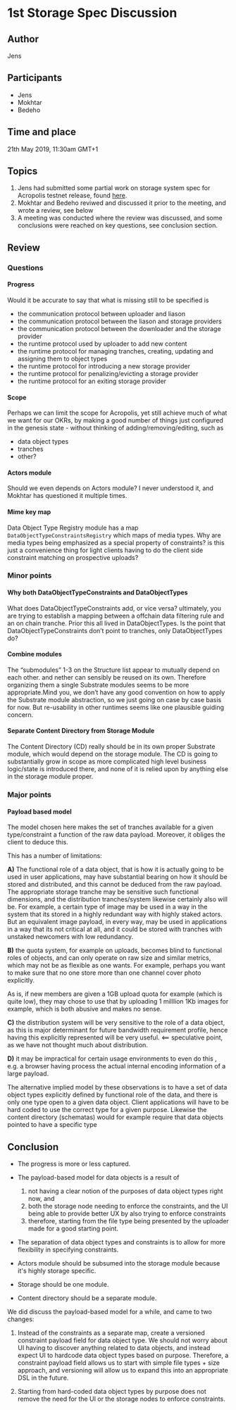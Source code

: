
# 1st Storage Spec Discussion

## Author

Jens

## Participants

- Jens
- Mokhtar
- Bedeho

## Time and place

21th May 2019, 11:30am GMT+1

## Topics

1. Jens had submitted some partial work on storage system spec for Acropolis testnet release, found [here](https://github.com/Joystream/joystream/pull/45).
2. Mokhtar and Bedeho reviwed and discussed it prior to the meeting, and wrote a review, see below
3. A meeting was conducted where the review was discussed, and some conclusions were reached on key questions, see conclusion section.

## Review

### Questions

#### Progress

Would it be accurate to say that what is missing still to be specified is

 - the communication protocol between uploader and liason
 - the communication protocol between the liason and storage providers
 - the communication protocol between the downloader and the storage provider
 - the runtime protocol used by uploader to add new content
 - the runtime protocol for managing tranches, creating, updating and assigning them to object types
 - the runtime protocol for introducing a new storage provider
 - the runtime protocol for penalizing/evicting a storage provider
 - the runtime protocol for an exiting storage provider

#### Scope

Perhaps we can limit the scope for Acropolis, yet still achieve much of what we want for our OKRs, by making a good number of things just configured in the genesis state - without thinking of adding/removing/editing, such as
- data object types
- tranches
- other?

#### Actors module

Should we even depends on Actors module? I never understood it, and Mokhtar has questioned it multiple times.

#### Mime key map

Data Object Type Registry module has a map `DataObjectTypeConstraintsRegistry` which maps of media types. Why are media types being emphasized as a special property of constraints? is this just a convenience thing for light clients having to do the client side constraint matching on prospective uploads?

### Minor points

#### Why both DataObjectTypeConstraints and DataObjectTypes
What does DataObjectTypeConstraints add, or vice versa? ultimately, you are trying to establish a mapping between a offchain data filtering rule and an on chain tranche. Prior this all lived in DataObjectTypes. Is the point that DataObjectTypeConstraints don’t point to tranches, only DataObjectTypes do?

#### Combine modules

The “submodules” 1-3 on the Structure list appear to mutually depend on each other. and nether can sensibly be reused on its own. Therefore organizing them a single  Substrate modules seems to be more appropriate.Mind you, we don’t have any good convention on how to apply the Substrate module abstraction, so we just going on case by case basis for now. But re-usability in other runtimes seems like one plausible guiding concern.

#### Separate Content Directory from Storage Module
The Content Directory (CD) really should be in its own proper Substrate module, which would depend on the storage module. The CD is going to substantially grow in scope as more complicated high level business logic/state is introduced there, and none of it is relied upon by anything else in the storage module proper.

### Major points

#### Payload based model
The model chosen here makes the set of tranches available for a given type/constraint a function of the raw data payload. Moreover, it obliges the client to deduce this.

This has a number of limitations:

**A)** The functional role of a data object, that is how it is actually going to be used in user applications, may have substantial bearing on how it should be stored and distributed, and this cannot be deduced from the raw payload. The appropriate storage tranche may be sensitive such functional dimensions, and the distribution tranches/system likewise certainly also will be. For example, a certain type of image may be used in a way in the system that its stored in a highly redundant way with highly staked actors. But an equivalent image payload, in every way, may be used in applications in a way that its not critical at all, and it could be stored with tranches with unstaked newcomers with low redundancy.

**B)** the quota system, for example on uploads, becomes blind to functional roles of objects, and can only operate on raw size and similar metrics, which may not be as flexible as one wants.
For example, perhaps you want to make sure that no one store more than one channel cover photo explicitly.

As is, if new members are given a 1GB upload quota for example (which is quite low), they may chose to use that by uploading 1 milllion 1Kb images for example, which is both abusive and makes no sense.

**C)** the distribution system will be very sensitive to the role of a data object, as this is major determinant for future bandwidth requirement profile, hence having this explicitly represented will be very useful. <== speculative point, as we have not thought much about distribution.

**D)** it may be impractical for certain usage environments to even do this , e.g. a browser having process the actual internal encoding information of a large payload.

The alternative implied model by these observations is to have a set of data object types explicitly defined by functional role of the data, and there is only one type open to a given data object. Client applications will have to be hard coded to use the correct type for a given purpose. Likewise the content directory (schematas) would for example require that data objects pointed to have a specific type

## Conclusion


- The progress is more or less captured.

- The payload-based model for data objects is a result of
  1.  not having a clear notion of the purposes of data object types right now, and
  2. both the storage node needing to enforce the constraints, and the UI being able to provide better UX by also trying to enforce constraints
  3. therefore, starting from the file type being presented by the uploader made for a good starting point.

- The separation of data object types and constraints is to allow for more flexibility in specifying constraints.
- Actors module should be subsumed into the storage module because it's highly storage specific.
- Storage should be one module.
- Content directory should be a separate module.

We did discuss the payload-based model for a while, and came to two changes:

1. Instead of the constraints as a separate map, create a versioned constraint payload field for data object type. We should not worry about UI having to discover anything related to data objects, and instead expect UI to hardcode data object types based on purpose. Therefore, a constraint payload field allows us to start with simple file types + size approach, and versioning will allow us to expand this into an appropriate DSL in the future.

2. Starting from hard-coded data object types by purpose does not remove the need for the UI or the storage nodes to enforce constraints.
